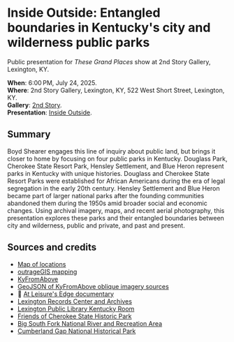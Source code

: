 # Inside Outside: Entangled ‌boundaries in Kentucky's city and wilderness public parks

Public presentation for _These Grand Places_ show at 2nd Story Gallery, Lexington, KY.

**When**: 6:00 PM, July 24, 2025.  
**Where**: 2nd Story Gallery, Lexington, KY, 522 West Short Street, Lexington, KY.  
**Gallery**: [2nd Story](https://www.2ndstory.art/events/inside-outside-kentuckys-public-parks).  
**Presentation**: [Inside Outside](https://boydx.github.io/inside-outside/).

## Summary

Boyd Shearer engages this line of inquiry about public land, but brings it closer to home by focusing on four public parks in Kentucky. Douglass Park, Cherokee State Resort Park, Hensley Settlement, and Blue Heron represent parks in Kentucky with unique histories. Douglass and Cherokee State Resort Parks were established for African Americans during the era of legal segregation in the early 20th century. Hensley Settlement and Blue Heron became part of larger national parks after the founding communities abandoned them during the 1950s amid broader social and economic changes. Using archival imagery, maps, and recent aerial photography, this presentation explores these parks and their entangled boundaries between city and wilderness, public and private, and past and present.

## Sources and credits

- [Map of locations](https://boydx.github.io/inside-outside/map)
- [outrageGIS mapping](https://www.outragegis.com)
- [KyFromAbove](https://kyfromabove.ky.gov/)
- [GeoJSON of KyFromAbove oblique imagery sources](https://boydx.github.io/inside-outside/geojson/KyFromAbove-phase-3-oblique-active-frames-2025-07-23.geojson)
- 🎥 [At Leisure's Edge documentary](https://www.youtube.com/watch?v=Rg06P3zk3G4)
- [Lexington Records Center and Archives](https://www.lexingtonky.gov/government/departments-programs/council-clerks-office/records-center-archives)
- [Lexington Public Library Kentucky Room](https://www.lexpublib.org/search?keys=local)
- [Friends of Cherokee State Historic Park](https://www.friendsofcherokeestatehistoricpark.org/)
- [Big South Fork National River and Recreation Area](https://www.nps.gov/biso/learn/historyculture/blueheron.htm)
- [Cumberland Gap National Historical Park](https://www.nps.gov/cuga/learn/historyculture/hensley-virtual-tour.htm)
